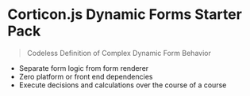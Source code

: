 
# Corticon.js Dynamic Forms Starter Pack

> Codeless Definition of Complex Dynamic Form Behavior 


- Separate form logic from form renderer
- Zero platform or front end dependencies
- Execute decisions and calculations over the course of a course


